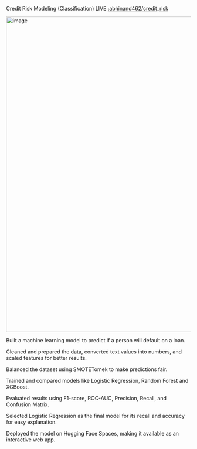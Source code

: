 Credit Risk Modeling (Classification) 
LIVE [:abhinand462/credit_risk](https://huggingface.co/spaces/abhinand462/credit_risk)


<img width="1566" height="861" alt="image" src="https://github.com/user-attachments/assets/1d4d7cf4-187f-441f-871a-05603ae72020" />



Built a machine learning model to predict if a person will default on a loan.

Cleaned and prepared the data, converted text values into numbers, and scaled features for better results.

Balanced the dataset using SMOTETomek to make predictions fair.

Trained and compared models like Logistic Regression, Random Forest and XGBoost.

Evaluated results using F1-score, ROC-AUC, Precision, Recall, and Confusion Matrix.

Selected Logistic Regression as the final model for its  recall and accuracy  for  easy explanation.

Deployed the model on Hugging Face Spaces, making it available as an interactive web app.
